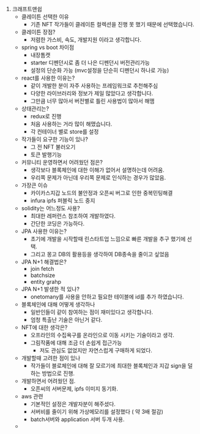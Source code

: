 1. 크래프트맨쉽
    - 클레이튼 선택한 이유
      - 기존 NFT 작가들이 클레이튼 컬렉션을 진행 못 했기 때문에 선택했습니다.
    - 클레이튼 장점?
      - 저렴한 가스비, 속도, 개발지원 이라고 생각합니다.
    - spring vs boot 차이점
      - 내장톰캣
      - starter 디펜던시로 좀 더 나은 디펜던시 버전관리가능
      - 설정의 단순화 가능 (mvc설정을 단순히 디펜던시 하나로 가능)
    - react를 사용한 이유는?
      - 같이 개발한 분이 자주 사용하는 프레임워크로 추천해주심
      - 다양한 라이브러리와 정보가 제일 많았다고 생각합니다.
      - 그만큼 너무 많아서 버전별로 틀린 사용법이 많아서 해맴
    - 상태관리는?
      - redux로 진행
      - 처음 사용하는 거라 많이 해맸습니다.
      - 각 컨테이너 별로 store를 설정
    - 작가들이 요구한 기능이 있나?
      - 그 전 NFT 불러오기
      - 토큰 발행기능
    - 커뮤니티 운영하면서 어려웠던 점은?
      - 생각보다 블록체인에 대한 이해가 없어서 설명하는데 어려움.
      - 우리쪽 문제가 아닌데 우리쪽 문제로 인식하는 경우가 많았음.
    - 가장큰 이슈 
      - 카이카스지갑 노드의 불안정과 오픈씨 버그로 인한 중복민팅해결
      - infura ipfs 퍼블릭 노드 중지
    - solidity는 어느정도 사용?
      - 최대한 레퍼런스 참조하여 개발하였다.
      - 간단한 코딩은 가능하다.
    - JPA 사용한 이유는?
      - 초기에 개발을 시작할때 린스타트업 느낌으로 빠른 개발을 추구 했기에 선택.
      - 그리고 몽고 DB의 활용등을 생각하여 DB종속을 줄이고 싶었음
    - JPA N+1 해결법은?
      - join fetch
      - batchsize
      - entity grahp
    - JPA N+1 발생한 적 있나?
      - onetomany를 사용을 안하고 필요한 테이블에 id를 추가 하였습니다.
    - 블록체인에 대해 어떻게 생각하나
      - 일반인들이 같이 참여하는 점이 재미있다고 생각합니다.
      - 엄청 특출난 기술은 아닌거 같다.
    - NFT에 대한 생각은?
      - 오프라인의 수집욕구를 온라인으로 이동 시키는 기술이라고 생각.
      - 그림작품에 대해 조금 더 손쉽게 접근가능
        - 저도 관심도 없었지만 자연스럽게 구매하게 되었다.
    - 개발할때 고려한 점이 있나
      - 작가들이 블로체인에 대해 잘 모르기에 최대한 블록체인과 지갑 sign을 덜 하는 방법으로 진행.
    - 개발하면서 어려웠던 점.
      - 오픈씨의 서버문제, ipfs 이미지 동기화.
    - aws 관련
      - 기본적인 설정은 개발자분이 해주셨다.
      - 서버비를 줄이기 위해 가상메모리를 설정했다 ( 약 3배 절감)
      - batch서버와 application 서버 두개 사용.
    - 